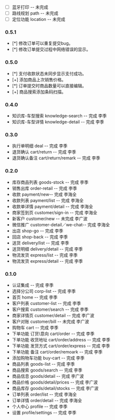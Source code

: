 
- [ ] 蓝牙打印 -- 未完成
- [ ] 路线规划 path -- 未完成 
- [ ] 定位功能 location -- 未完成

### 0.5.1
* [*] 修改订单可以重复提交bug。
* [*] 修改订单提交过程中网络错误的显示。

### 0.5.0
* [*] 支付收款状态未同步显示支付成功。
* [+] 添加商品上次销售价格。
* [*] 订单提交时商品数量可以直接编辑。
* [+] 商品搜索添加条码扫描。 

### 0.4.0

* 知识库-车型搜索 knowledge-search -- 完成 李季
* 知识库-车型详情 knowledge-detail -- 完成 李季

### 0.3.0

* 执行单明细 deal -- 完成 李季
* 退货确认 cart/return -- 完成 李季
* 退货确认备注 cart/return/remark -- 完成 李季

### 0.2.0

* 库存商品列表 goods-stock -- 完成 李季
* 销售出库 order-retail -- 完成 李季
* 收款 payment/new-- 完成 李海全
* 收款列表 payment/list -- 完成 李海全
* 收款单详情 payment/detail -- 完成 李海全
* 商家签到页 customer/sign-in -- 完成 李海全
* 新客户 customer/new -- 未完成 李广波
* 微信推广 customer-detail／we-chat-- 完成 李海全
* 出店 shop-go -- 完成 李季
* 回店 shop-back -- 完成 李季
* 送货 delivery/list -- 完成 李季
* 送货明细 delivery/detail -- 完成 李季
* 物流发货 express/list -- 完成 李季
* 物流发货 express/detail -- 完成 李季

### 0.1.0

* 认证集成 -- 完成 李季
* 选择分公司 corp-list -- 完成 李季
* 首页 home -- 完成 李季
* 客户列表 customer-list -- 完成 李季
* 客户搜索 customer/search -- 完成 李季
* 商家详情页 customer/detail -- 完成 李广波
* 客户对账 customer/bill -- 未完成 李广波
* 购物车 cart -- 完成 李季
* 下单功能 订货\意向 cart/order -- 完成 李季
* 下单功能 收货地址 cart/order/address -- 完成 李季
* 下单功能 发货方式 cart/order/express -- 完成 李季
* 下单功能 备注 cart/order/remoark -- 完成 李季
* 添加购物车功能 buy-cart -- 完成 李季
* 商品列表 goods-list -- 完成 李季
* 商品搜索 goods/search -- 完成 李季
* 商品信息 goods/detail -- 完成 李广波
* 商品价格 goods/detail/prices -- 完成 李广波
* 商品库存 goods/detail/stocks -- 完成 李广波
* 订单列表 order/list -- 完成 李海全
* 订单详情 order/detail -- 完成 李海全
* 个人中心 profile -- 完成 李季
* 设置 profile/settings -- 完成 李季
